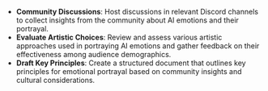 - **Community Discussions**: Host discussions in relevant Discord channels to collect insights from the community about AI emotions and their portrayal.
- **Evaluate Artistic Choices**: Review and assess various artistic approaches used in portraying AI emotions and gather feedback on their effectiveness among audience demographics.
- **Draft Key Principles**: Create a structured document that outlines key principles for emotional portrayal based on community insights and cultural considerations.